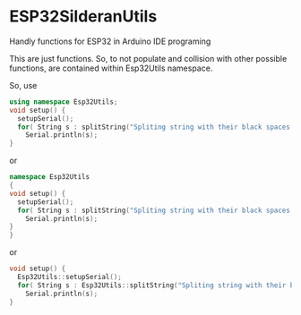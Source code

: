 # ESP32SilderanUtils
Handly functions for ESP32 in Arduino IDE programing

This are just functions. So, to not populate and collision with other possible functions, are contained within Esp32Utils namespace.

So, use
```cpp
using namespace Esp32Utils;
void setup() {
  setupSerial();
  for( String s : splitString("Spliting string with their black spaces." ) )
    Serial.println(s);
}
```
or
```cpp
namespace Esp32Utils
{
void setup() {
  setupSerial();
  for( String s : splitString("Spliting string with their black spaces." ) )
    Serial.println(s);
}
}
```
or
```cpp
void setup() {
  Esp32Utils::setupSerial();
  for( String s : Esp32Utils::splitString("Spliting string with their black spaces." ) )
    Serial.println(s);
}
```
